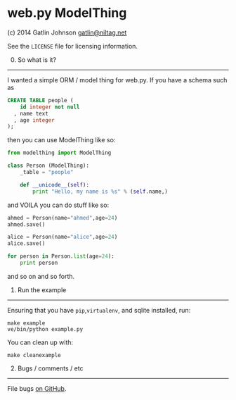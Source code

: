 web.py ModelThing
===

(c) 2014 Gatlin Johnson <gatlin@niltag.net>

See the `LICENSE` file for licensing information.

0. So what is it?
---

I wanted a simple ORM / model thing for web.py. If you have a schema such as

```sql
CREATE TABLE people (
    id integer not null
  , name text
  , age integer
);
```

then you can use ModelThing like so:

```python
from modelthing import ModelThing

class Person (ModelThing):
    _table = "people"

    def __unicode__(self):
        print "Hello, my name is %s" % (self.name,)
```

and VOILA you can do stuff like so:

```python
ahmed = Person(name="ahmed",age=24)
ahmed.save()

alice = Person(name="alice",age=24)
alice.save()

for person in Person.list(age=24):
    print person
```

and so on and so forth.

1. Run the example
---

Ensuring that you have `pip`,`virtualenv`, and sqlite installed, run:

    make example
    ve/bin/python example.py

You can clean up with:

    make cleanexample

2. Bugs / comments / etc
---

File bugs [on GitHub](https://github.com/gatlin/webpy-modelthing/issues).
